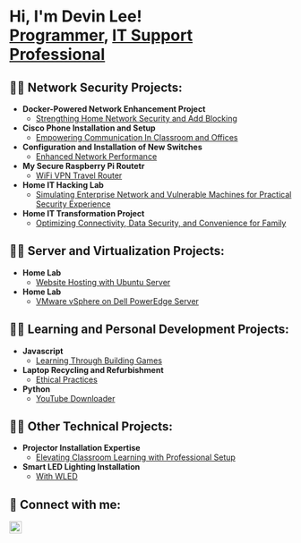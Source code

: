 <h1>Hi, I'm Devin Lee! <br/><a href="https://github.com/DLTheDude85">Programmer</a>, <a href="https://www.linkedin.com/in/devin-lee-a606251b3/"> IT Support Professional</a> <a href=""></a></h1>

<h2>👨‍💻 Network Security Projects:</h2>

- <b>Docker-Powered Network Enhancement Project</b>
  - [Strengthing Home Network Security and Add Blocking](https://devinlee.tech/archives/projects/docker-powered-network-enhancement-project-strengthening-home-network-security-and-ad-blocking)
- <b>Cisco Phone Installation and Setup</b>
  - [Empowering Communication In Classroom and Offices](https://devinlee.tech/archives/projects/cisco-phone-installation-and-setup-empowering-communication-in-classrooms-and-offices) <b><i></b></i>
- <b>Configuration and Installation of New Switches </b>
  - [Enhanced Network Performance](https://devinlee.tech/archives/projects/configuration-and-installation-of-new-switches-for-enhanced-network-performance)
- <b>My Secure Raspberry Pi Routetr</b>
  - [WiFi VPN Travel Router](https://devinlee.tech/archives/projects/my-secure-rasberry-pi-router-wifi-vpn-travel-router) <b><i></b></i>
- <b>Home IT Hacking Lab</b>
  - [Simulating Enterprise Network and Vulnerable Machines for Practical Security Experience](https://devinlee.tech/archives/projects/home-it-hacking-lab-simulating-enterprise-networks-and-vulnerable-machines-for-practical-security-experience)
- <b>Home IT Transformation Project</b>
  - [Optimizing Connectivity, Data Security, and Convenience for Family](https://devinlee.tech/archives/projects/home-it-transformation-project-optimizing-connectivity-data-security-and-convenience-for-family)
<!--
<h2>👨‍💻 PowerShell Projects:</h2>

- <b>Scripting and Automation Projects:</b>
  - [JWipe (Disk Wiping Utility)](https://github.com/joshmadakor1/Jwipe.PowerShell)
  - [Active Directory Bulk User Creation](https://github.com/joshmadakor1/AD_PS)
- <b>Systems Administration Projects:</b>
  - [Windows EventLog: Failed RDP Logins Source IP to full GeoData Conversion](https://github.com/joshmadakor1/Sentinel-Lab)
  - [FIM (File Integrity Monitor)](https://github.com/joshmadakor1/PowerShell-Integrity-FIM)
-->
<!--
- <b>C# (.NET Desktop Applications)</b>
  - [Ransomware Proof of Concept (Encrypter)](https://github.com/joshmadakor1/EncrypterPOC)
  - [Ransomware Proof of Concept (Decrypter)](https://github.com/joshmadakor1/DecrypterPOC)
  - [Keylogger with Email Capability](https://github.com/joshmadakor1/Key-Logger-With-Email)
- <b>Python</b>
  - [Package Delivery Application (Datastructures and Algorithms Demo)](https://github.com/joshmadakor1/Package-Delivery-Pathfinding-Algorithm)
-->

<h2>👨‍💻 Server and Virtualization Projects:</h2>

- <b>Home Lab</b>
  - [Website Hosting with Ubuntu Server](https://devinlee.tech/archives/projects/project-title-home-lab-website-hosting-with-ubuntu-server)
- <b>Home Lab</b>
  - [VMware vSphere on Dell PowerEdge Server](https://devinlee.tech/archives/projects/home-it-hacking-lab-simulating-enterprise-networks-and-vulnerable-machines-for-practical-security-experience)

<h2>👨‍💻 Learning and Personal Development Projects:</h2>

- <b>Javascript</b>
  - [Learning Through Building Games](https://devinlee.tech/archives/projects/home-it-hacking-lab-simulating-enterprise-networks-and-vulnerable-machines-for-practical-security-experience)
- <b>Laptop Recycling and Refurbishment</b>
  - [Ethical Practices](https://devinlee.tech/archives/projects/ethical-laptop-recycling-and-refurbishment)
- <b>Python</b>
  - [YouTube Downloader](https://github.com/DLTheDude85/YouTube-Downloader)


<h2>👨‍💻 Other Technical Projects:</h2>

- <b>Projector Installation Expertise</b>
  - [Elevating Classroom Learning with Professional Setup](https://devinlee.tech/archives/projects/projector-installation-expertise-elevating-classroom-learning-with-professional-setup)
- <b>Smart LED Lighting Installation</b>
  - [With WLED](https://devinlee.tech/archives/projects/smart-led-lighting-installation-with-wled-control)


<!--
<h2>📺 Popular YouTube Videos</h2>

- [How to get into Cybersecurity Starting From Zero](https://www.youtube.com/watch?v=a83ASGn_V_s)
- [A Day in the Life of a Cybersecurity Anayst](https://www.youtube.com/watch?v=uHy3oM7NnoU)
- [How to Create a KeyLogger (C#)](https://www.youtube.com/watch?v=N-L9hklSlNk)
- [Ransomware Demonstration (C#)](https://www.youtube.com/watch?v=OfvdQeh79s0)
- [Is WGU Legit?](https://www.youtube.com/watch?v=E2MwRWxDBkA)
-->

<h2> 🤳 Connect with me:</h2>

<!--
[<img align="left" alt="JoshMadakor | YouTube" width="22px" src="https://cdn.jsdelivr.net/npm/simple-icons@v3/icons/youtube.svg" />][youtube]
[<img align="left" alt="JoshMadakor | Twitter" width="22px" src="https://cdn.jsdelivr.net/npm/simple-icons@v3/icons/twitter.svg" />][twitter]
[<img align="left" alt="JoshMadakor | Instagram" width="22px" src="https://cdn.jsdelivr.net/npm/simple-icons@v3/icons/instagram.svg" />][instagram]
-->
[<img align="left" alt="JoshMadakor | LinkedIn" width="22px" src="https://cdn.jsdelivr.net/npm/simple-icons@v3/icons/linkedin.svg" />][linkedin]


<!--
[twitter]: https://twitter.com/joshmadakor
[youtube]: https://www.youtube.com/c/joshmadakor
[instagram]: https://www.instagram.com/joshmadakor/
-->
[linkedin]: https://www.linkedin.com/in/devin-lee-a606251b3/

<!--
**joshmadakor1/joshmadakor1** is a ✨ _special_ ✨ repository because its `README.md` (this file) appears on your GitHub profile.

Here are some ideas to get you started:

- 🔭 I’m currently working on ...
- 🌱 I’m currently learning ...
- 👯 I’m looking to collaborate on ...
- 🤔 I’m looking for help with ...
- 💬 Ask me about ...
- 📫 How to reach me: ...
- 😄 Pronouns: ...            
- ⚡ Fun fact: ...
-->
